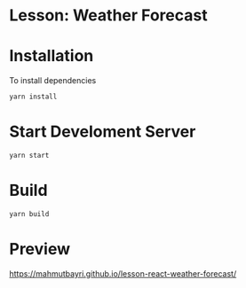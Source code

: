 # Lesson: Weather Forecast

# Installation

To install dependencies

    yarn install

# Start Develoment Server

    yarn start

# Build

    yarn build

# Preview

https://mahmutbayri.github.io/lesson-react-weather-forecast/